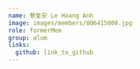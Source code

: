 ```yaml
---
name: 黎皇安 Le Hoang Anh 
image: images/members/806415008.jpg 
role: formerMem
group: alum
links:
  github: link_to_github 
---
```

